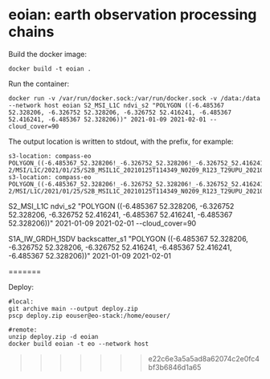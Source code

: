 # eoian: **e**arth **o**bservation processing ch**ain**s


Build the docker image:

    docker build -t eoian .
 
Run the container: 

    docker run -v /var/run/docker.sock:/var/run/docker.sock -v /data:/data --network host eoian S2_MSI_L1C ndvi_s2 "POLYGON ((-6.485367 52.328206, -6.326752 52.328206, -6.326752 52.416241, -6.485367 52.416241, -6.485367 52.328206))" 2021-01-09 2021-02-01 --cloud_cover=90   


The output location is written to stdout, with the prefix, for example:

    s3-location: compass-eo POLYGON_((-6.485367_52.328206!_-6.326752_52.328206!_-6.326752_52.416241!_-6.485367_52.416241!_-6.485367_52.328206))/ndvi_s2/Sentinel-2/MSI/L1C/2021/01/25/S2B_MSIL1C_20210125T114349_N0209_R123_T29UPU_20210125T122833.tif
    s3-location: compass-eo POLYGON_((-6.485367_52.328206!_-6.326752_52.328206!_-6.326752_52.416241!_-6.485367_52.416241!_-6.485367_52.328206))/ndvi_s2/Sentinel-2/MSI/L1C/2021/01/25/S2B_MSIL1C_20210125T114349_N0209_R123_T29UPU_20210125T122833.json


S2_MSI_L1C ndvi_s2 "POLYGON ((-6.485367 52.328206, -6.326752 52.328206, -6.326752 52.416241, -6.485367 52.416241, -6.485367 52.328206))" 2021-01-09 2021-02-01 --cloud_cover=90

S1A_IW_GRDH_1SDV backscatter_s1 "POLYGON ((-6.485367 52.328206, -6.326752 52.328206, -6.326752 52.416241, -6.485367 52.416241, -6.485367 52.328206))" 2021-01-09 2021-02-01

=======

Deploy:

    #local:
    git archive main --output deploy.zip 
    pscp deploy.zip eouser@eo-stack:/home/eouser/

    #remote:
    unzip deploy.zip -d eoian
    docker build eoian -t eo --network host
>>>>>>> e22c6e3a5a5ad8a62074c2e0fc4bf3b6846d1a65

